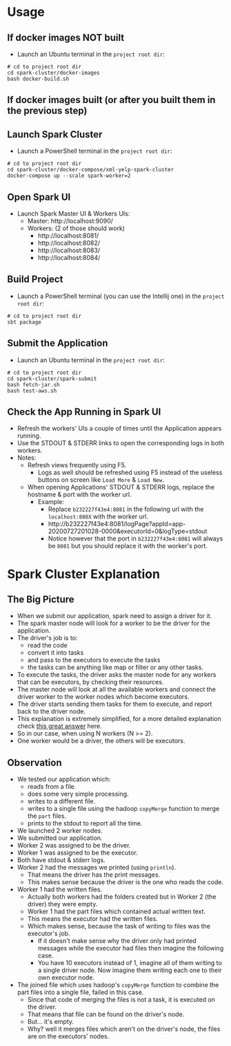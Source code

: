 # Usage
## If docker images NOT built
- Launch an Ubuntu terminal in the `project root dir`:

```shell script
# cd to project root dir
cd spark-cluster/docker-images
bash docker-build.sh
```

## If docker images built (or after you built them in the previous step)

## Launch Spark Cluster
- Launch a PowerShell terminal in the `project root dir`:

```shell script
# cd to project root dir
cd spark-cluster/docker-compose/xml-yelp-spark-cluster
docker-compose up --scale spark-worker=2
```

## Open Spark UI

- Launch Spark Master UI & Workers UIs:
    - Master: http://localhost:9090/
    - Workers: (2 of those should work)
        - http://localhost:8081/
        - http://localhost:8082/
        - http://localhost:8083/
        - http://localhost:8084/

## Build Project
- Launch a PowerShell terminal (you can use the Intellij one) in the `project root dir`:

```shell script
# cd to project root dir
sbt package
```

## Submit the Application
- Launch an Ubuntu terminal in the `project root dir`:

```shell script
# cd to project root dir
cd spark-cluster/spark-submit
bash fetch-jar.sh
bash test-aws.sh
```

## Check the App Running in Spark UI
- Refresh the workers' UIs a couple of times until the Application appears running.
- Use the STDOUT & STDERR links to open the corresponding logs in both workers.
- Notes:
    - Refresh views frequently using F5.
        - Logs as well should be refreshed using F5 instead of the useless buttons on screen like `Load More` & `Load New`.
    - When opening Applications' STDOUT & STDERR logs, replace the hostname & port with the worker url.
        - Example:
            - Replace `b232227f43e4:8081` in the following url with the `localhost:808X` with the worker url.
            - http://b232227f43e4:8081/logPage?appId=app-20200727201028-0000&executorId=0&logType=stdout
            - Notice however that the port in `b232227f43e4:8081` will always be `8081` but you should replace it with the worker's port.

# Spark Cluster Explanation
## The Big Picture
- When we submit our application, spark need to assign a driver for it.
- The spark master node will look for a worker to be the driver for the application.
- The driver's job is to:
    - read the code
    - convert it into tasks
    - and pass to the executors to execute the tasks
    - the tasks can be anything like map or filter or any other tasks.
- To execute the tasks, the driver asks the master node for any workers that can be executors, by checking their resources.
- The master node will look at all the available workers and connect the driver worker to the worker nodes which become executors.
- The driver starts sending them tasks for them to execute, and report back to the driver node.
- This explanation is extremely simplified, for a more detailed explanation check [this great answer](https://stackoverflow.com/a/32628057/6877477) here.
- So in our case, when using N workers (N >= 2).
- One worker would be a driver, the others will be executors.

## Observation
- We tested our application which:
    - reads from a file.
    - does some very simple processing.
    - writes to a different file.
    - writes to a single file using the hadoop `copyMerge` function to merge the `part` files.
    - prints to the stdout to report all the time.
- We launched 2 worker nodes.
- We submitted our application.
- Worker 2 was assigned to be the driver.
- Worker 1 was assigned to be the executor.
- Both have stdout & stderr logs.
- Worker 2 had the messages we printed (using `println`).
    - That means the driver has the print messages.
    - This makes sense because the driver is the one who reads the code.
- Worker 1 had the written files.
    - Actually both workers had the folders created but in Worker 2 (the driver) they were empty.
    - Worker 1 had the part files which contained actual written text.
    - This means the executor had the written files.
    - Which makes sense, because the task of writing to files was the executor's job.
        - If it doesn't make sense why the driver only had printed messages while the executor had files then imagine the following case.
        - You have 10 executors instead of 1, imagine all of them writing to a single driver node. Now imagine them writing each one to their own executor node.
- The joined file which uses hadoop's `copyMerge` function to combine the part files into a single file, failed in this case.
    - Since that code of merging the files is not a task, it is executed on the driver.
    - That means that file can be found on the driver's node.
    - But... it's empty.
    - Why? well it merges files which aren't on the driver's node, the files are on the executors' nodes.
